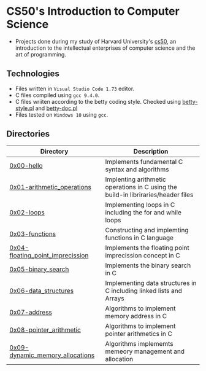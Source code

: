 # CS50's Introduction to Computer Science

- Projects done during my study of Harvard University's [cs50](https://learning.edx.org/course/course-v1:HarvardX+CS50+X/block-v1:HarvardX+CS50+X+type@sequential+block@3c550787b1d1470bbdba91d14392bd43/block-v1:HarvardX+CS50+X+type@vertical+block@ffc346411661409a901306ca7c2b7b54), an introduction to the intellectual enterprises of computer science and the art of programming. 

## Technologies
- Files written in ```Visual Studio Code 1.73``` editor. 
- C files compiled using ```gcc 9.4.0```.
- C files wriiten according to the betty coding style. Checked using [betty-style.pl](https://github.com/holbertonschool/Betty/blob/master/betty-style.pl) and [betty-doc.pl](https://github.com/holbertonschool/Betty/blob/master/betty-doc.pl)
- Files tested on ```Windows 10``` using ```gcc```.

## Directories

| Directory | Description |
| ---  | --- |
|[0x00-hello](0x00-hello)|Implements fundamental C syntax and algorithms|
|[0x01-arithmetic_operations](0x01-arithmetic_operations)|Implenting arithmetic operations in C using the build-in libriraries/header files|
|[0x02-loops](0x02-loops)|Implementing loops in C including the for and while loops|
|[0x03-functions](0x03-functions)|Constructing and implemting functions in C language|
|[0x04-floating_point_imprecission](0x04-floating_point_imprecission)|Implements the floating point imprecission concept in C|
|[0x05-binary_search](0x05-binary_search)|Implements the binary search in C|
|[0x06-data_structures](0x06-data_structures)|Implementing data structures in C including linked lists and Arrays|
|[0x07-address](0x07-adress)|Algorithms to implement memory address in C|
|[0x08-pointer_arithmetic](0x08-pointer_arithmetic)|Algorithms to implement pointer arithmetics in C|
|[0x09-dynamic_memory_allocations](0x09-dynamic_memory_allocation)|Algorithms implememts memeory management and allocation|
